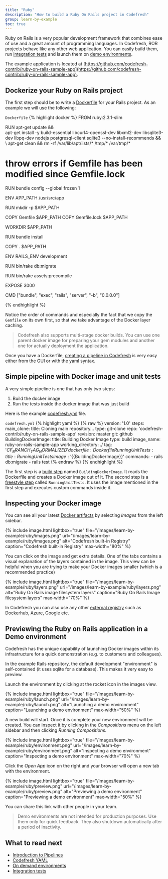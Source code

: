```yaml
---
title: "Ruby"
description: "How to build a Ruby On Rails project in Codefresh"
group: learn-by-example
toc: true
---
```

Ruby on Rails is a very popular development framework that combines ease of use and a great amount of programming languages. In Codefresh, ROR projects behave like any other web application. You can easily build them, run [integration tests]({{site.baseurl}}/docs/testing/integration-tests/) and launch them on [demo environments]({{site.baseurl}}/docs/getting-started/on-demand-environments/).

The example application is located at [https://github.com/codefresh-contrib/ruby-on-rails-sample-app](https://github.com/codefresh-contrib/ruby-on-rails-sample-app).


 
## Dockerize your Ruby on Rails project

The first step should be to write a [Dockerfile](https://github.com/codefresh-contrib/ruby-on-rails-sample-app/blob/master/Dockerfile) for your Rails project. As an example we will use the following:



`Dockerfile`
{% highlight docker %}
FROM ruby:2.3.1-slim

RUN apt-get update && \
    apt-get install -y build-essential libcurl4-openssl-dev libxml2-dev libsqlite3-dev libpq-dev nodejs postgresql-client sqlite3 --no-install-recommends && \ 
    apt-get clean && rm -rf /var/lib/apt/lists/* /tmp/* /var/tmp/*

# throw errors if Gemfile has been modified since Gemfile.lock
RUN bundle config --global frozen 1

ENV APP_PATH /usr/src/app

RUN mkdir -p $APP_PATH

COPY Gemfile $APP_PATH
COPY Gemfile.lock $APP_PATH

WORKDIR $APP_PATH

RUN bundle install

COPY . $APP_PATH

ENV RAILS_ENV development

RUN bin/rake db:migrate 

RUN bin/rake assets:precompile

EXPOSE 3000

CMD ["bundle", "exec", "rails", "server", "-b", "0.0.0.0"]

{% endhighlight %}

Notice the order of commands and especially the fact that we copy the `Gemfile` on its own first, so that we take advantage of the Docker layer caching.

>Codefresh also supports multi-stage docker builds. You can use one parent docker image for preparing your gem modules and another one for actually deployment the application.

Once you have a Dockerfile, [creating a pipeline in Codefresh]({{site.baseurl}}/docs/configure-ci-cd-pipeline/pipelines/) is very easy either from the GUI or with the yaml syntax.

## Simple pipeline with Docker image and unit tests

A very simple pipeline is one that has only two steps:

1. Build the docker image 
1. Run the tests inside the docker image that was just build

Here is the example [codefresh.yml](https://github.com/codefresh-contrib/ruby-on-rails-sample-app/blob/master/codefresh.yml) file.


`codefresh.yml`
{% highlight yaml %}
{% raw %}
version: '1.0'
steps:
  main_clone:
    title: Cloning main repository...
    type: git-clone
    repo: 'codefresh-contrib/ruby-on-rails-sample-app'
    revision: master
    git: github
  BuildingDockerImage:
    title: Building Docker Image
    type: build
    image_name: ruby-on-rails-sample-app
    working_directory: ./
    tag: '${{CF_BRANCH_TAG_NORMALIZED}}'
    dockerfile: Dockerfile
  RunningUnitTests:
    title: Running Unit Tests
    image: '${{BuildingDockerImage}}'
    commands: 
      - rails db:migrate
      - rails test
{% endraw %}
{% endhighlight %}

The first step is a [build step]({{site.baseurl}}/docs/codefresh-yaml/steps/build/) named `BuildingDockerImage`. It reads the Dockerfile and creates a Docker image out of it. The second step is a [freestyle step]({{site.baseurl}}/docs/codefresh-yaml/steps/freestyle/) called `RunningUnitTests`. It uses the image mentioned in the first step and executes custom commands inside it.


## Inspecting your Docker image

You can see all your latest [Docker artifacts]({{site.baseurl}}/docs/docker-registries/working-with-docker-registries/#viewing-docker-images) by selecting *Images* from the left sidebar.


{% include image.html 
lightbox="true" 
file="/images/learn-by-example/ruby/images.png" 
url="/images/learn-by-example/ruby/images.png" 
alt="Codefresh built-in Registry" 
caption="Codefresh built-in Registry" 
max-width="80%" 
%}

You can click on the image and get extra details. One of the tabs contains a visual explanation of the layers contained in the image. This view can be helpful when you are trying to make your Docker images smaller (which is a recommended practice)

{% include image.html 
lightbox="true" 
file="/images/learn-by-example/ruby/layers.png" 
url="/images/learn-by-example/ruby/layers.png" 
alt="Ruby On Rails image filesystem layers" 
caption="Ruby On Rails Image filesystem layers" 
max-width="70%" 
%}

In Codefresh you can also use any other [external registry]({{site.baseurl}}/docs/docker-registries/external-docker-registries/) such as Dockerhub, Azure, Google etc.


## Previewing the Ruby on Rails application in a Demo environment

Codefresh has the unique capability of launching Docker images within its infrastructure for a quick demonstration (e.g. to customers and colleagues). 

In the example Rails repository, the default development "environment" is self-contained (it uses sqlite for a database). This makes it very easy to preview.

Launch the environment by clicking at the rocket icon in the images view.

{% include image.html 
lightbox="true" 
file="/images/learn-by-example/ruby/launch.png" 
url="/images/learn-by-example/ruby/launch.png" 
alt="Launching a demo environment" 
caption="Launching a demo environment" 
max-width="50%" 
%}

A new build will start. Once it is complete your new environment will be created. You can inspect it by clicking in the *Compositions* menu on the left sidebar and then clicking *Running Compositions*.

{% include image.html 
lightbox="true" 
file="/images/learn-by-example/ruby/environment.png" 
url="/images/learn-by-example/ruby/environment.png" 
alt="Inspecting a demo environment" 
caption="Inspecting a demo environment" 
max-width="70%" 
%}

Click the *Open App* icon on the right and your browser will open a new tab with the environment. 

{% include image.html 
lightbox="true" 
file="/images/learn-by-example/ruby/preview.png" 
url="/images/learn-by-example/ruby/preview.png" 
alt="Previewing a demo environment" 
caption="Previewing a demo environment" 
max-width="50%" 
%}


You can share this link with other people in your team.

>Demo environments are not intended for production purposes. Use them only for quick feedback. They also shutdown automatically after a period of inactivity.



## What to read next

* [Introduction to Pipelines]({{site.baseurl}}/docs/configure-ci-cd-pipeline/introduction-to-codefresh-pipelines/)
* [Codefresh YAML]({{site.baseurl}}/docs/codefresh-yaml/what-is-the-codefresh-yaml/)
* [On demand environments]({{site.baseurl}}/docs/getting-started/on-demand-environments/)
* [Integration tests]({{site.baseurl}}/docs/testing/integration-tests/)


